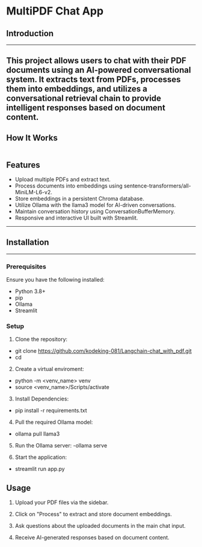 # MultiPDF Chat App
## Introduction
---
This project allows users to chat with their PDF documents using an AI-powered conversational system. It extracts text from PDFs, processes them into embeddings, and utilizes a conversational retrieval chain to provide intelligent responses based on document content.
---

## How It Works
![]()


## Features
- Upload multiple PDFs and extract text.
- Process documents into embeddings using sentence-transformers/all-MiniLM-L6-v2.
- Store embeddings in a persistent Chroma database.
- Utilize Ollama with the llama3 model for AI-driven conversations.
- Maintain conversation history using ConversationBufferMemory.
- Responsive and interactive UI built with Streamlit.
---
## Installation
---
### Prerequisites
Ensure you have the following installed:
- Python 3.8+
- pip
- Ollama
- Streamlit

### Setup
1. Clone the repository:
- git clone https://github.com/kodeking-081/Langchain-chat_with_pdf.git
- cd <repository-folder>

2. Create a virtual enviroment:
- python -m <venv_name> venv
- source <venv_name>/Scripts/activate

3. Install Dependencies:
- pip install -r requirements.txt

4. Pull the required Ollama model:
- ollama pull llama3

5. Run the Ollama server:
-ollama serve

6. Start the application:
- streamlit run app.py

## Usage

1. Upload your PDF files via the sidebar.

2. Click on "Process" to extract and store document embeddings.

3. Ask questions about the uploaded documents in the main chat input.

4. Receive AI-generated responses based on document content.
